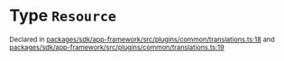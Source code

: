 # Type `Resource`
<sub>Declared in [packages/sdk/app-framework/src/plugins/common/translations.ts:18](https://github.com/dxos/dxos/blob/5fb37fcfa/packages/sdk/app-framework/src/plugins/common/translations.ts#L18) and [packages/sdk/app-framework/src/plugins/common/translations.ts:19](https://github.com/dxos/dxos/blob/5fb37fcfa/packages/sdk/app-framework/src/plugins/common/translations.ts#L19)</sub>






